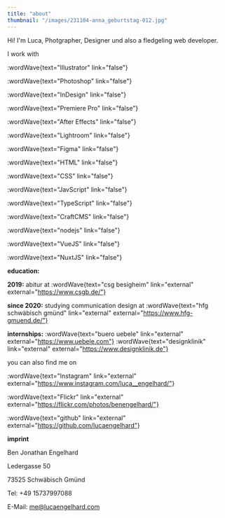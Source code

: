 ```yaml
---
title: "about"
thumbnail: "/images/231104-anna_geburtstag-012.jpg"
---
```


Hi! I'm Luca, Photgrapher, Designer und also a fledgeling web developer.

I work with

:wordWave{text="Illustrator" link="false"}

:wordWave{text="Photoshop" link="false"}

:wordWave{text="InDesign" link="false"}

:wordWave{text="Premiere Pro" link="false"}

:wordWave{text="After Effects" link="false"}

:wordWave{text="Lightroom" link="false"}

:wordWave{text="Figma" link="false"}

:wordWave{text="HTML" link="false"}

:wordWave{text="CSS" link="false"}

:wordWave{text="JavScript" link="false"}

:wordWave{text="TypeScript" link="false"}

:wordWave{text="CraftCMS" link="false"}

:wordWave{text="nodejs" link="false"}

:wordWave{text="VueJS" link="false"}

:wordWave{text="NuxtJS" link="false"}

**education:**


**2019:** abitur at :wordWave{text="csg besigheim" link="external" external="https://www.csgb.de/"}

**since 2020:** studying communication design at :wordWave{text="hfg schwäbisch gmünd" link="external" external="https://www.hfg-gmuend.de/"}

**internships:** 
:wordWave{text="buero uebele" link="external" external="https://www.uebele.com"}
:wordWave{text="designklinik" link="external" external="https://www.designklinik.de"}


you can also find me on

:wordWave{text="Instagram" link="external" external="https://www.instagram.com/luca__engelhard/"}

:wordWave{text="Flickr" link="external" external="https://flickr.com/photos/benengelhard/"}

:wordWave{text="github" link="external" external="https://github.com/lucaengelhard"}

**imprint**

Ben Jonathan Engelhard

Ledergasse 50

73525 Schwäbisch Gmünd

Tel: +49 15737997088

E-Mail: me@lucaengelhard.com
